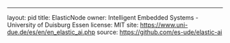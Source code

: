 ---
layout: pid
title: ElasticNode
owner: Intelligent Embedded Systems - University of Duisburg Essen
license: MIT
site: https://www.uni-due.de/es/en/en_elastic_ai.php
source: https://github.com/es-ude/elastic-ai
